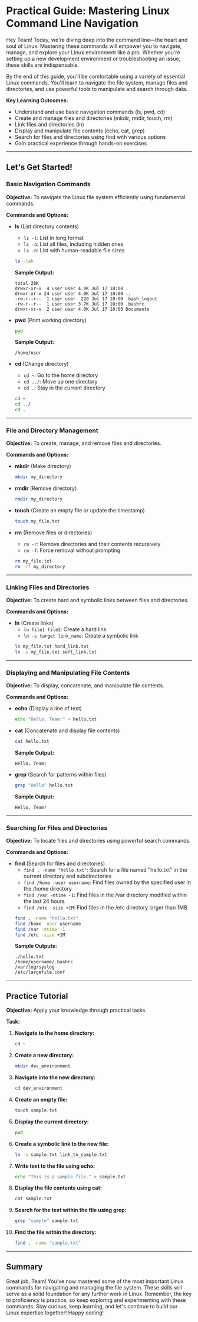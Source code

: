# Practical Guide: Mastering Linux Command Line Navigation

Hey Team! Today, we're diving deep into the command line—the heart and soul of Linux. Mastering these commands will empower you to navigate, manage, and explore your Linux environment like a pro. Whether you're setting up a new development environment or troubleshooting an issue, these skills are indispensable.

By the end of this guide, you'll be comfortable using a variety of essential Linux commands. You'll learn to navigate the file system, manage files and directories, and use powerful tools to manipulate and search through data.

**Key Learning Outcomes:**

- Understand and use basic navigation commands (ls, pwd, cd)
- Create and manage files and directories (mkdir, rmdir, touch, rm)
- Link files and directories (ln)
- Display and manipulate file contents (echo, cat, grep)
- Search for files and directories using find with various options
- Gain practical experience through hands-on exercises

---

## Let's Get Started!

### Basic Navigation Commands

**Objective:**
To navigate the Linux file system efficiently using fundamental commands.

**Commands and Options:**

- **ls** (List directory contents)
  - `ls -l`: List in long format
  - `ls -a`: List all files, including hidden ones
  - `ls -h`: List with human-readable file sizes
  ```bash
  ls -lah
  ```
  **Sample Output:**
  ```plaintext
  total 28K
  drwxr-xr-x  4 user user 4.0K Jul 17 10:00 .
  drwxr-xr-x 24 user user 4.0K Jul 17 10:00 ..
  -rw-r--r--  1 user user  220 Jul 17 10:00 .bash_logout
  -rw-r--r--  1 user user 3.7K Jul 17 10:00 .bashrc
  drwxr-xr-x  2 user user 4.0K Jul 17 10:00 Documents
  ```

- **pwd** (Print working directory)
  ```bash
  pwd
  ```
  **Sample Output:**
  ```plaintext
  /home/user
  ```

- **cd** (Change directory)
  - `cd ~`: Go to the home directory
  - `cd ../`: Move up one directory
  - `cd .`: Stay in the current directory
  ```bash
  cd ~
  cd ../
  cd .
  ```

---

### File and Directory Management

**Objective:**
To create, manage, and remove files and directories.

**Commands and Options:**

- **mkdir** (Make directory)
  ```bash
  mkdir my_directory
  ```

- **rmdir** (Remove directory)
  ```bash
  rmdir my_directory
  ```

- **touch** (Create an empty file or update the timestamp)
  ```bash
  touch my_file.txt
  ```

- **rm** (Remove files or directories)
  - `rm -r`: Remove directories and their contents recursively
  - `rm -f`: Force removal without prompting
  ```bash
  rm my_file.txt
  rm -rf my_directory
  ```

---

### Linking Files and Directories

**Objective:**
To create hard and symbolic links between files and directories.

**Commands and Options:**

- **ln** (Create links)
  - `ln file1 file2`: Create a hard link
  - `ln -s target link_name`: Create a symbolic link
  ```bash
  ln my_file.txt hard_link.txt
  ln -s my_file.txt soft_link.txt
  ```

---

### Displaying and Manipulating File Contents

**Objective:**
To display, concatenate, and manipulate file contents.

**Commands and Options:**

- **echo** (Display a line of text)
  ```bash
  echo "Hello, Team!" > hello.txt
  ```

- **cat** (Concatenate and display file contents)
  ```bash
  cat hello.txt
  ```
  **Sample Output:**
  ```plaintext
  Hello, Team!
  ```

- **grep** (Search for patterns within files)
  ```bash
  grep "Hello" hello.txt
  ```
  **Sample Output:**
  ```plaintext
  Hello, Team!
  ```

---

### Searching for Files and Directories

**Objective:**
To locate files and directories using powerful search commands.

**Commands and Options:**

- **find** (Search for files and directories)
  - `find . -name "hello.txt"`: Search for a file named "hello.txt" in the current directory and subdirectories
  - `find /home -user username`: Find files owned by the specified user in the /home directory
  - `find /var -mtime -1`: Find files in the /var directory modified within the last 24 hours
  - `find /etc -size +1M`: Find files in the /etc directory larger than 1MB
  ```bash
  find . -name "hello.txt"
  find /home -user username
  find /var -mtime -1
  find /etc -size +1M
  ```
  **Sample Outputs:**
  ```plaintext
  ./hello.txt
  /home/username/.bashrc
  /var/log/syslog
  /etc/largefile.conf
  ```

---

## Practice Tutorial

**Objective:**
Apply your knowledge through practical tasks.

**Task:**

1. **Navigate to the home directory:**
   ```bash
   cd ~
   ```

2. **Create a new directory:**
   ```bash
   mkdir dev_environment
   ```

3. **Navigate into the new directory:**
   ```bash
   cd dev_environment
   ```

4. **Create an empty file:**
   ```bash
   touch sample.txt
   ```

5. **Display the current directory:**
   ```bash
   pwd
   ```

6. **Create a symbolic link to the new file:**
   ```bash
   ln -s sample.txt link_to_sample.txt
   ```

7. **Write text to the file using echo:**
   ```bash
   echo "This is a sample file." > sample.txt
   ```

8. **Display the file contents using cat:**
   ```bash
   cat sample.txt
   ```

9. **Search for the text within the file using grep:**
   ```bash
   grep "sample" sample.txt
   ```

10. **Find the file within the directory:**
    ```bash
    find . -name "sample.txt"
    ```

---

## Summary

Great job, Team! You've now mastered some of the most important Linux commands for navigating and managing the file system. These skills will serve as a solid foundation for any further work in Linux. Remember, the key to proficiency is practice, so keep exploring and experimenting with these commands. Stay curious, keep learning, and let's continue to build our Linux expertise together! Happy coding!
